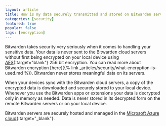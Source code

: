 ```yaml
---
layout: article
title: How is my data securely transmitted and stored on Bitwarden servers?
categories: [security]
featured: true
popular: false
tags: [encryption]
---
```


Bitwarden takes security very seriously when it comes to handling your sensitive data. Your data is never sent to the Bitwarden cloud servers without first being encrypted on your local device using [AES](https://en.wikipedia.org/wiki/Advanced_Encryption_Standard){:target="blank"} 256 bit encryption. You can read more about Bitwarden encryption [here]({% link _articles/security/what-encryption-is-used.md %}). Bitwarden never stores meaningful data on its servers.

When your devices sync with the Bitwarden cloud servers, a copy of the encrypted data is downloaded and securely stored to your local device. Whenever you use the Bitwarden apps or extensions your data is decrypted only in memory as needed. Data is never stored in its decrypted form on the remote Bitwarden servers or on your local device.

Bitwarden servers are securely hosted and managed in the [Microsoft Azure cloud](https://en.wikipedia.org/wiki/Microsoft_Azure){:target="_blank"}.
